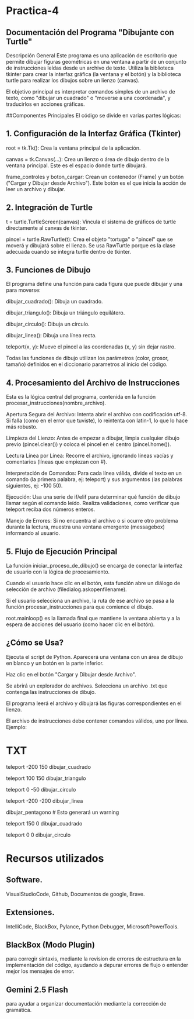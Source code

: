 # Practica-4

## Documentación del Programa "Dibujante con Turtle"
Descripción General 
Este programa es una aplicación de escritorio que permite dibujar figuras geométricas en una ventana a partir de un conjunto de instrucciones leídas desde un archivo de texto. Utiliza la biblioteca tkinter para crear la interfaz gráfica (la ventana y el botón) y la biblioteca turtle para realizar los dibujos sobre un lienzo (canvas).

El objetivo principal es interpretar comandos simples de un archivo de texto, como "dibujar un cuadrado" o "moverse a una coordenada", y traducirlos en acciones gráficas.

##Componentes Principales 
El código se divide en varias partes lógicas:

## 1. Configuración de la Interfaz Gráfica (Tkinter)
root = tk.Tk(): Crea la ventana principal de la aplicación.

canvas = tk.Canvas(...): Crea un lienzo o área de dibujo dentro de la ventana principal. Este es el espacio donde turtle dibujará.

frame_controles y boton_cargar: Crean un contenedor (Frame) y un botón ("Cargar y Dibujar desde Archivo"). Este botón es el que inicia la acción de leer un archivo y dibujar.

## 2. Integración de Turtle
t = turtle.TurtleScreen(canvas): Vincula el sistema de gráficos de turtle directamente al canvas de tkinter.

pincel = turtle.RawTurtle(t): Crea el objeto "tortuga" o "pincel" que se moverá y dibujará sobre el lienzo. Se usa RawTurtle porque es la clase adecuada cuando se integra turtle dentro de tkinter.

## 3. Funciones de Dibujo
El programa define una función para cada figura que puede dibujar y una para moverse:

dibujar_cuadrado(): Dibuja un cuadrado.

dibujar_triangulo(): Dibuja un triángulo equilátero.

dibujar_circulo(): Dibuja un círculo.

dibujar_linea(): Dibuja una línea recta.

teleport(x, y): Mueve el pincel a las coordenadas (x, y) sin dejar rastro.

Todas las funciones de dibujo utilizan los parámetros (color, grosor, tamaño) definidos en el diccionario parametros al inicio del código.

## 4. Procesamiento del Archivo de Instrucciones
Esta es la lógica central del programa, contenida en la función procesar_instrucciones(nombre_archivo).

Apertura Segura del Archivo: Intenta abrir el archivo con codificación utf-8. Si falla (como en el error que tuviste), lo reintenta con latin-1, lo que lo hace más robusto.

Limpieza del Lienzo: Antes de empezar a dibujar, limpia cualquier dibujo previo (pincel.clear()) y coloca el pincel en el centro (pincel.home()).

Lectura Línea por Línea: Recorre el archivo, ignorando líneas vacías y comentarios (líneas que empiezan con #).

Interpretación de Comandos: Para cada línea válida, divide el texto en un comando (la primera palabra, ej: teleport) y sus argumentos (las palabras siguientes, ej: -100 50).

Ejecución: Usa una serie de if/elif para determinar qué función de dibujo llamar según el comando leído. Realiza validaciones, como verificar que teleport reciba dos números enteros.

Manejo de Errores: Si no encuentra el archivo o si ocurre otro problema durante la lectura, muestra una ventana emergente (messagebox) informando al usuario.

## 5. Flujo de Ejecución Principal
La función iniciar_proceso_de_dibujo() se encarga de conectar la interfaz de usuario con la lógica de procesamiento.

Cuando el usuario hace clic en el botón, esta función abre un diálogo de selección de archivo (filedialog.askopenfilename).

Si el usuario selecciona un archivo, la ruta de ese archivo se pasa a la función procesar_instrucciones para que comience el dibujo.

root.mainloop() es la llamada final que mantiene la ventana abierta y a la espera de acciones del usuario (como hacer clic en el botón).

## ¿Cómo se Usa? 
Ejecuta el script de Python. Aparecerá una ventana con un área de dibujo en blanco y un botón en la parte inferior.

Haz clic en el botón "Cargar y Dibujar desde Archivo".

Se abrirá un explorador de archivos. Selecciona un archivo .txt que contenga las instrucciones de dibujo.

El programa leerá el archivo y dibujará las figuras correspondientes en el lienzo.

El archivo de instrucciones debe contener comandos válidos, uno por línea. Ejemplo:

# TXT
teleport -200 150
dibujar_cuadrado

teleport 100 150
dibujar_triangulo

teleport 0 -50
dibujar_circulo

teleport -200 -200
dibujar_linea

dibujar_pentagono # Esto generará un warning

teleport 150 0
dibujar_cuadrado


teleport 0 0
dibujar_circulo
# Recursos utilizados
## Software. 
VisualStudioCode, Github, Documentos de google, Brave. 
## Extensiones.
IntelliCode, BlackBox, Pylance, Python Debugger, MicrosoftPowerTools. 
## BlackBox (Modo Plugin)
para corregir sintaxis, mediante la revision de errores de estructura en la implementación del código, ayudando a depurar errores de flujo o entender mejor los mensajes de error. 
## Gemini 2.5 Flash 
para ayudar a organizar documentación mediante la corrección de gramática. 

